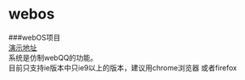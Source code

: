 webos
=====

###webOS项目 
<br />
<a href="http://wchaowu.github.io/webos/"> 演示地址 </a>
<br />
系统是仿制webQQ的功能。<br />
目前只支持ie版本中只ie9以上的版本，建议用chrome浏览器 或者firefox <br />


